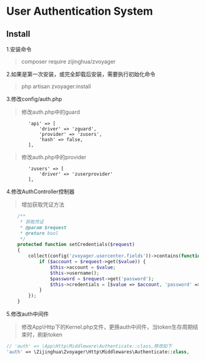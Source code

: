 # User Authentication System
## Install
1.安装命令
>composer require zijinghua/zvoyager

2.如果是第一次安装，或完全卸载后安装，需要执行初始化命令
>php artisan zvoyager:install

3.修改config/auth.php
>修改auth.php中的guard
~~~shell script
        'api' => [
            'driver' => 'zguard',
            'provider' => 'zusers',
            'hash' => false,
        ],    
~~~
>修改auth.php中的provider
~~~shell script
        'zusers' => [
            'driver' => 'zuserprovider'
        ],
~~~
4.修改AuthController控制器
>增加获取凭证方法
~~~php
    /**
     * 获取凭证
     * @param $request
     * @return bool
     */
    protected function setCredentials($request)
    {
        collect(config('zvoyager.usercenter.fields'))->contains(function ($value) use ($request) {
            if ($account = $request->get($value)) {
                $this->account = $value;
                $this->username();
                $password = $request->get('password');
                $this->credentials = [$value => $account, 'password' => $password];
            }
        });
    }
~~~
5.修改auth中间件
>修改App\Http下的Kernel.php文件，更换auth中间件，当token生存周期结束时，刷新token
~~~php
// 'auth' => \App\Http\Middleware\Authenticate::class,修改如下
'auth' => \Zijinghua\Zvoyager\Http\Middlewares\Authenticate::class,
~~~



